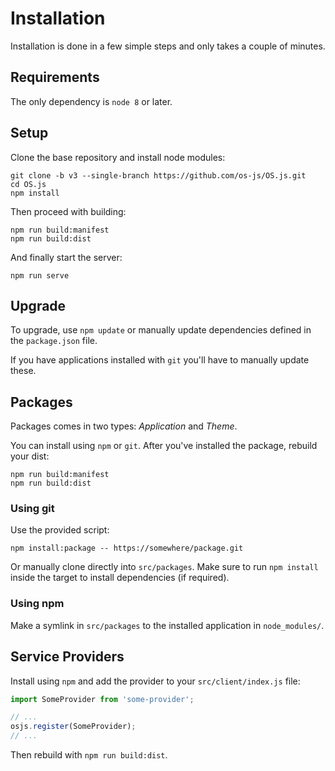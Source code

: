 # Installation

Installation is done in a few simple steps and only takes a couple of minutes.

## Requirements

The only dependency is `node 8` or later.

## Setup

Clone the base repository and install node modules:

```
git clone -b v3 --single-branch https://github.com/os-js/OS.js.git
cd OS.js
npm install
```

Then proceed with building:

```
npm run build:manifest
npm run build:dist
```

And finally start the server:

```
npm run serve
```

## Upgrade

To upgrade, use `npm update` or manually update dependencies defined in the `package.json` file.

If you have applications installed with `git` you'll have to manually update these.

## Packages

Packages comes in two types: *Application* and *Theme*.

You can install using `npm` or `git`. After you've installed the package, rebuild your dist:

```
npm run build:manifest
npm run build:dist
```

### Using git

Use the provided script:

```
npm install:package -- https://somewhere/package.git
```

Or manually clone directly into `src/packages`. Make sure to run `npm install` inside the target to install dependencies (if required).

### Using npm

Make a symlink in `src/packages` to the installed application in `node_modules/`.

## Service Providers

Install using `npm` and add the provider to your `src/client/index.js` file:

```javascript
import SomeProvider from 'some-provider';

// ...
osjs.register(SomeProvider);
// ...

```

Then rebuild with `npm run build:dist`.
